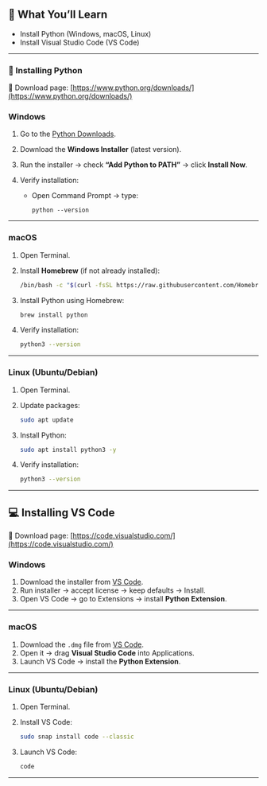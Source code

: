 ## 🎯 What You’ll Learn

* Install Python (Windows, macOS, Linux)
* Install Visual Studio Code (VS Code)

---

### 🐍 Installing Python

🔗 Download page: [https://www.python.org/downloads/](https://www.python.org/downloads/)

### Windows

1. Go to the [Python Downloads](https://www.python.org/downloads/).
2. Download the **Windows Installer** (latest version).
3. Run the installer → check **“Add Python to PATH”** → click **Install Now**.
4. Verify installation:

   * Open Command Prompt → type:

     ```
     python --version
     ```

---

### macOS

1. Open Terminal.
2. Install **Homebrew** (if not already installed):

   ```bash
   /bin/bash -c "$(curl -fsSL https://raw.githubusercontent.com/Homebrew/install/HEAD/install.sh)"
   ```
3. Install Python using Homebrew:

   ```bash
   brew install python
   ```
4. Verify installation:

   ```bash
   python3 --version
   ```

---

### Linux (Ubuntu/Debian)

1. Open Terminal.
2. Update packages:

   ```bash
   sudo apt update
   ```
3. Install Python:

   ```bash
   sudo apt install python3 -y
   ```
4. Verify installation:

   ```bash
   python3 --version
   ```

---

## 💻 Installing VS Code

🔗 Download page: [https://code.visualstudio.com/](https://code.visualstudio.com/)

### Windows

1. Download the installer from [VS Code](https://code.visualstudio.com/).
2. Run installer → accept license → keep defaults → Install.
3. Open VS Code → go to Extensions → install **Python Extension**.

---

### macOS

1. Download the `.dmg` file from [VS Code](https://code.visualstudio.com/).
2. Open it → drag **Visual Studio Code** into Applications.
3. Launch VS Code → install the **Python Extension**.

---

### Linux (Ubuntu/Debian)

1. Open Terminal.
2. Install VS Code:

   ```bash
   sudo snap install code --classic
   ```
3. Launch VS Code:

   ```bash
   code
   ```

---
